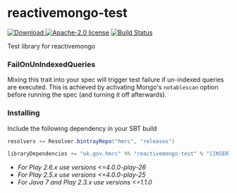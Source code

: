 # reactivemongo-test

[ ![Download](https://api.bintray.com/packages/hmrc/releases/reactivemongo-test/images/download.svg) ](https://bintray.com/hmrc/releases/reactivemongo-test/_latestVersion) [![Apache-2.0 license](http://img.shields.io/badge/license-Apache-brightgreen.svg)](http://www.apache.org/licenses/LICENSE-2.0.html)  [![Build Status](https://travis-ci.org/hmrc/reactivemongo-test.svg)](https://travis-ci.org/hmrc/reactivemongo-test) 

Test library for reactivemongo

### FailOnUnIndexedQueries

Mixing this trait into your spec will trigger test failure if un-indexed queries are executed. This is achieved by activating Mongo's `notablescan`
option before running the spec (and turning it off afterwards).

### Installing

Include the following dependency in your SBT build

```scala
resolvers += Resolver.bintrayRepo("hmrc", "releases")

libraryDependencies += "uk.gov.hmrc" %% "reactivemongo-test" % "[INSERT_VERSION]"
```
* *For Play 2.6.x use versions <=4.0.0-play-26*
* *For Play 2.5.x use versions <=4.0.0-play-25*
* *For Java 7 and Play 2.3.x use versions <=1.1.0*
